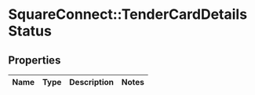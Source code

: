 # SquareConnect::TenderCardDetailsStatus

## Properties
Name | Type | Description | Notes
------------ | ------------- | ------------- | -------------


